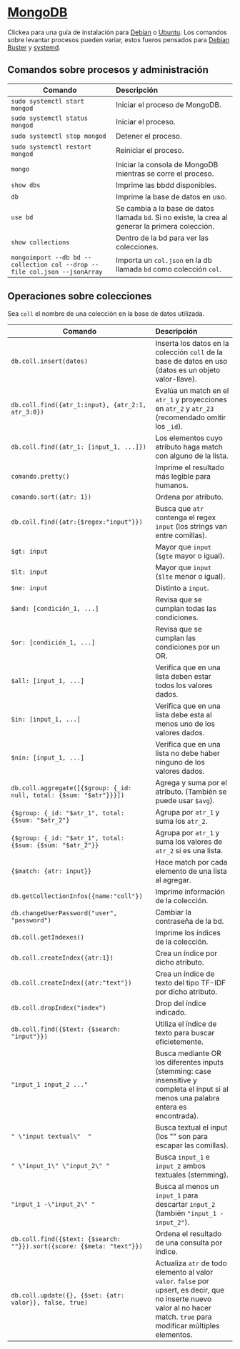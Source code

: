 # [MongoDB](https://www.mongodb.com/)

Clickea para una guía de instalación para [Debian](https://docs.mongodb.com/manual/tutorial/install-mongodb-on-debian/) o [Ubuntu](https://docs.mongodb.com/manual/tutorial/install-mongodb-on-ubuntu/). Los comandos sobre levantar procesos pueden variar, estos fueros pensados para [Debian Buster](https://www.debian.org/releases/buster/index.es.html) y [systemd](https://wiki.debian.org/systemd).

## Comandos sobre procesos y administración

| Comando                       | Descripción                     |
| -------------                 |:-------------                   |
| `sudo systemctl start mongod`   | Iniciar el proceso de MongoDB.  |
| `sudo systemctl status mongod`  | Iniciar el proceso.             |
| `sudo systemctl stop mongod`    | Detener el proceso.             |
| `sudo systemctl restart mongod` | Reiniciar el proceso.           |
| `mongo`                         | Iniciar la consola de MongoDB mientras se corre el proceso. |
| `show dbs`                      | Imprime las bbdd disponibles.             |
| `db`                            | Imprime la base de datos en uso.          |
| `use bd`                        | Se cambia a la base de datos llamada `bd`. Si no existe, la crea al generar la primera colección. |
| `show collections`              | Dentro de la bd para ver las colecciones. |
| `mongoimport --db bd --collection col --drop --file col.json --jsonArray` | Importa un `col.json` en la db llamada `bd` como colección `col`. |

## Operaciones sobre colecciones

Sea `coll` el nombre de una colección en la base de datos utilizada.

| Comando                       | Descripción                       |
| -------------                 |:-------------                     |
| `db.coll.insert(datos)`         | Inserta los datos en la colección `coll` de la base de datos en uso (datos es un objeto valor-llave).  |
| `db.coll.find({atr_1:input}, {atr_2:1, atr_3:0})` | Evalúa un match en el `atr_1` y proyecciones en `atr_2` y `atr_23` (recomendado omitir los `_id`).  |
| `db.coll.find({atr_1: [input_1, ...]})`       | Los elementos cuyo atributo haga match con alguno de la lista. |
| `comando.pretty()`	            | Imprime el resultado más legible para humanos. |
| `comando.sort({atr: 1})`        | Ordena por atributo.              |
| `db.coll.find({atr:{$regex:"input"}})` | Busca que `atr` contenga el regex `input` (los strings van entre comillas). |
| `$gt: input` | Mayor que `input` (`$gte` mayor o igual). |
| `$lt: input` | Mayor que `input` (`$lte` menor o igual). |
| `$ne: input` | Distinto a `input`. |
| `$and: [condición_1, ...]`  | Revisa que se cumplan todas las condiciones. |
| `$or: [condición_1, ...]`   | Revisa que se cumplan las condiciones por un OR. |
| `$all: [input_1, ...]`      | Verifica que en una lista deben estar todos los valores dados. |
| `$in: [input_1, ...]`				| Verifica que en una lista debe esta al menos uno de los valores dados. |
| `$nin: [input_1, ...]`			| Verifica que en una lista no debe haber ninguno de los valores dados. |
| `db.coll.aggregate([{$group: {_id: null, total: {$sum: "$atr"}}}])`	| Agrega y suma por el atributo. (También se puede usar `$avg`). |
| `{$group: {_id: "$atr_1", total: {$sum: "$atr_2"}` | Agrupa por `atr_1` y suma los `atr_2`.
| `{$group: {_id: "$atr_1", total: {$sum: {$sum: "$atr_2"}}` | Agrupa por `atr_1` y suma los valores de `atr_2` si es una lista. |
| `{$match: {atr: input}}` | Hace match por cada elemento de una lista al agregar. |
| `db.getCollectionInfos({name:"coll"})` | Imprime información de la colección. |
| `db.changeUserPassword("user", "password")` | Cambiar la contraseña de la bd. |
| `db.coll.getIndexes()` | Imprime los índices de la colección. |
| `db.coll.createIndex({atr:1})` | Crea un índice por dicho atributo. |
| `db.coll.createIndex({atr:"text"})`	 | Crea un índice de texto del tipo TF-IDF por dicho atributo. |
| `db.coll.dropIndex("index")` | Drop del índice indicado. |
| `db.coll.find({$text: {$search: "input"}})` | Utiliza el índice de texto para buscar eficietemente. |
| `"input_1 input_2 ..."`       | Busca mediante OR los diferentes inputs (stemming: case insensitive y completa el input si al menos una palabra entera es encontrada). |
| `" \"input textual\"  "`      | Busca textual el input (los "\" son para escapar las comillas). |
| `" \"input_1\" \"input_2\" "` | Busca `input_1` e `input_2` ambos textuales (stemming). |
| `"input_1 -\"input_2\" "` 		| Busca al menos un `input_1` para descartar `input_2` (también `"input_1 -input_2"`). |
| `db.coll.find({$text: {$search: ""}}).sort({score: {$meta: "text"}})`	| Ordena el resultado de una consulta por índice. |
| `db.coll.update({}, {$set: {atr: valor}}, false, true)`	| Actualiza `atr` de todo elemento al valor `valor`. `false` por upsert, es decir, que no inserte nuevo valor al no hacer match. `true` para modificar múltiples elementos. |

